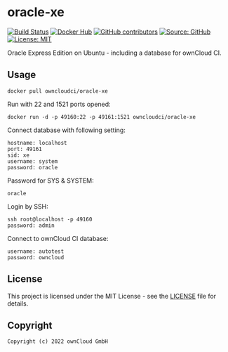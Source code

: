 # oracle-xe

[![Build Status](https://img.shields.io/drone/build/owncloud-ci/oracle-xe?logo=drone&server=https%3A%2F%2Fdrone.owncloud.com)](https://drone.owncloud.com/owncloud-ci/oracle-xe)
[![Docker Hub](https://img.shields.io/docker/v/owncloudci/oracle-xe?logo=docker&label=dockerhub&sort=semver&logoColor=white)](https://hub.docker.com/r/owncloudci/oracle-xe)
[![GitHub contributors](https://img.shields.io/github/contributors/owncloud-ci/oracle-xe)](https://github.com/owncloud-ci/oracle-xe/graphs/contributors)
[![Source: GitHub](https://img.shields.io/badge/source-github-blue.svg?logo=github&logoColor=white)](https://github.com/owncloud-ci/oracle-xe)
[![License: MIT](https://img.shields.io/github/license/owncloud-ci/oracle-xe)](https://github.com/owncloud-ci/oracle-xe/blob/master/LICENSE)

Oracle Express Edition on Ubuntu - including a database for ownCloud CI.

## Usage

```console
docker pull owncloudci/oracle-xe
```

Run with 22 and 1521 ports opened:

```console
docker run -d -p 49160:22 -p 49161:1521 owncloudci/oracle-xe
```

Connect database with following setting:

```console
hostname: localhost
port: 49161
sid: xe
username: system
password: oracle
```

Password for SYS & SYSTEM:

```console
oracle
```

Login by SSH:

```console
ssh root@localhost -p 49160
password: admin
```

Connect to ownCloud CI database:

```console
username: autotest
password: owncloud
```

## License

This project is licensed under the MIT License - see the [LICENSE](https://github.com/owncloud-ci/oracle-xe/blob/master/LICENSE) file for details.

## Copyright

```Text
Copyright (c) 2022 ownCloud GmbH
```
